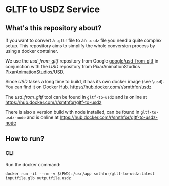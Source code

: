 # GLTF to USDZ Service

## What's this repository about?

If you want to convert a `.gltf` file to an `.usdz` file you need a quite complex setup. This repository aims to simplify the whole conversion process by using a docker container.

We use the *usd_from_gltf* repository from Google [google/usd_from_gltf](https://github.com/google/usd_from_gltf) in conjunction with the *USD* repository from PixarAnimationStudios [PixarAnimationStudios/USD](https://github.com/PixarAnimationStudios/USD).

Since *USD* takes a long time to build, it has its own docker image (see `\usd`). You can find it on Docker Hub. https://hub.docker.com/r/smthfor/usdz

The *usd_from_gltf* tool can be found in `gltf-to-usdz` and is online at https://hub.docker.com/r/smthfor/gltf-to-usdz

There is also a version build with node installed, can be found in `gltf-to-usdz-node` and is online at https://hub.docker.com/r/smthfor/gltf-to-usdz-node


## How to run?

### CLI

Run the docker command:

`docker run -it --rm -v $(PWD):/usr/app smthfor/gltf-to-usdz:latest inputfile.glb outputfile.usdz`

